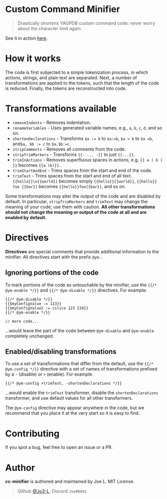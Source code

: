 # Custom Command Minifier

> Drastically shortens YAGPDB custom command code: never worry about the character limit again.

See it in action [here](https://jo3-l.github.io/cc-minifier).

# How it works

The code is first subjected to a simple tokenization process, in which actions, strings, and plain text are separated.
Next, a number of transformations are applied to the tokens, such that the length of the code is reduced.
Finally, the tokens are reconstructed into code.

# Transformations available

- `removeIndents` - Removes indentation.
- `renameVariables` - Uses generated variable names, e.g., `a`, `b`, `c`, `d`, and so on.
- `shortenDeclarations` - Transforms `$a := b` to `$a:=b`, `$a = b` to `$a =b`, and`$a, $b := c` to `$a,$b:=c`.
- `stripComments` - Removes all comments from the code.
- `stripTrimMarkers` - Transforms `{{- ... -}}` to just `{{...}}`.
- `trimInActions` - Removes superfluous spaces in actions, e.g. `{{ a ( b ) }}` becomes `{{a (b)}}`.
- `trimStartAndEnd` - Trims spaces from the start and end of the code.
- `trimText` - Trims spaces from the start and end of all text. `{{hello}}\n{{world}}` becomes simply `{{hello}}{{world}}`, `{{hello}} foo {{bar}}` becomes `{{hello}}foo{{bar}}`, and so on.

Some transformations may alter the output of the code and are disabled by default. In particular, `stripTrimMarkers` and `trimText` may change the meaning of your code; use them with caution. **All other transformations should not change the meaning or output of the code at all and are enabled by default.**

# Directives

**Directives** are special comments that provide additional information to the minifier. All directives start with the prefix `@ym-`.

## Ignoring portions of the code

To mark portions of the code as untouchable by the minifier, use the `{{/* @ym-enable */}}` and `{{/* @ym-disable */}}` directives. For example:

```
{{/* @ym-disable */}}
{{$myConfigValue := 123}}
{{$myConfigValue2 := cslice 123 234}}
{{/* @ym-enable */}}

// more code...
```

...would leave the part of the code between `@ym-disable` and `@ym-enable` completely unchanged.

## Enabled/disabling transformations

To use a set of transformations that differ from the default, use the `{{/* @ym-config */}}` directive with a set of names of transformations prefixed by a `-` (disable) or `+` (enable). For example:

```
{{/* @ym-config +trimText, -shortenDeclarations */}}
```

...would enable the `trimText` transformer, disable the `shortenDeclarations` transformer, and use default values for all other transformers.

The `@ym-config` directive may appear anywhere in the code, but we recommend that you place it at the very start so it is easy to find.

# Contributing

If you spot a bug, feel free to open an issue or a PR.

# Author

**cc-minifier** is authored and maintained by Joe L. MIT License.

> Github [@Jo3-L](https://github.com/Jo3-L), Discord `Joe#6041`
